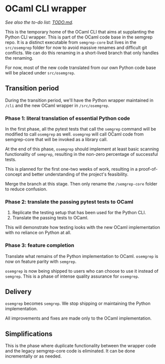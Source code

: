 # OCaml CLI wrapper

_See also the to-do list: [TODO.md](TODO.md)._

This is the temporary home of the OCaml CLI that aims at supplanting
the Python CLI wrapper. This is part of the OCaml code base in the
semgrep repo. It is a distinct executable from `semgrep-core` but lives
in the `src/osemgrep` folder for now to avoid massive renames and
difficult git conflicts. We can do this renaming in a short-lived
branch that only handles the renaming.

For now, most of the new code translated from our own Python code base
will be placed under `src/osemgrep`.

## Transition period

During the transition period, we'll have the Python wrapper maintained
in `/cli` and the new OCaml wrapper in `/src/osemgrep`.

### Phase 1: literal translation of essential Python code

In the first phase, all the pytest tests that call the `semgrep`
command will be modified to call `osemgrep` as well. `osemgrep` will
call OCaml code from semgrep-core that will be invoked as a library
call.

At the end of this phase, `osemgrep` should implement at least basic
scanning functionality of `semgrep`, resulting in the non-zero
percentage of successful tests.

This is planned for the first one-two weeks of work, resulting in a
proof-of-concept and better understanding of the project's
feasibility.

Merge the branch at this stage. Then only rename the `/semgrep-core`
folder to reduce confusion.

### Phase 2: translate the passing pytest tests to OCaml

1. Replicate the testing setup that has been used for the
   Python CLI.
2. Translate the passing tests to OCaml.

This will demonstrate how testing looks with the new OCaml
implementation with no reliance on Python at all.

### Phase 3: feature completion

Translate what remains of the Python implementation to
OCaml. `osemgrep` is now on feature parity with `semgrep`.

`osemgrep` is now being shipped to users who can choose to use it
instead of `semgrep`. This is a phase of intense quality assurance for
`osemgrep`.

## Delivery

`osemgrep` becomes `semgrep`. We stop shipping or maintaining the Python
implementation.

All improvements and fixes are made only to the OCaml implementation.

## Simplifications

This is the phase where duplicate functionality between the wrapper
code and the legacy semgrep-core code is eliminated. It can be done
incrementally or as needed.
